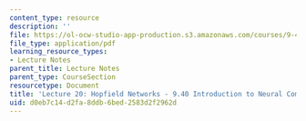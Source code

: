 ```yaml
---
content_type: resource
description: ''
file: https://ol-ocw-studio-app-production.s3.amazonaws.com/courses/9-40-introduction-to-neural-computation-spring-2018/d0eb7c14d2fa8ddb6bed2583d2f2962d_MIT9_40S18_Lec20.pdf
file_type: application/pdf
learning_resource_types:
- Lecture Notes
parent_title: Lecture Notes
parent_type: CourseSection
resourcetype: Document
title: 'Lecture 20: Hopfield Networks - 9.40 Introduction to Neural Compuatation'
uid: d0eb7c14-d2fa-8ddb-6bed-2583d2f2962d
---
```


